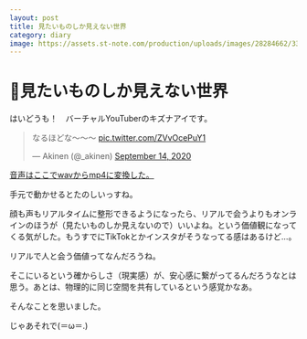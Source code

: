 ```yaml
---
layout: post
title: 見たいものしか見えない世界
category: diary
image: https://assets.st-note.com/production/uploads/images/28284662/336ec6a57810587d2e90fbf91e33a424.jpg
---
```


# 見たいものしか見えない世界

はいどうも！　バーチャルYouTuberのキズナアイです。

<blockquote class="twitter-tweet"><p lang="ja" dir="ltr">なるほどな〜〜〜 <a href="https://t.co/ZVvOcePuY1">pic.twitter.com/ZVvOcePuY1</a></p>&mdash; Akinen (@_akinen) <a href="https://twitter.com/_akinen/status/1305485987548524546?ref_src=twsrc%5Etfw">September 14, 2020</a></blockquote> <script async src="https://platform.twitter.com/widgets.js" charset="utf-8"></script>

[音声はここでwavからmp4に変換した。](https://audio2video.me/)

手元で動かせるとたのしいっすね。

顔も声もリアルタイムに整形できるようになったら、リアルで会うよりもオンラインのほうが（見たいものしか見えないので）いいよね。という価値観になってくる気がした。もうすでにTikTokとかインスタがそうなってる感はあるけど…。

リアルで人と会う価値ってなんだろうね。

そこにいるという確からしさ（現実感）が、安心感に繋がってるんだろうなとは思う。あとは、物理的に同じ空間を共有しているという感覚かなあ。

そんなことを思いました。

じゃあそれで(＝ω＝.)